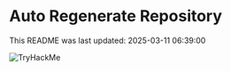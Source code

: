 # Auto Regenerate Repository

This README was last updated: 2025-03-11 06:39:00

 ![TryHackMe](https://tryhackme.com/badge/533634)